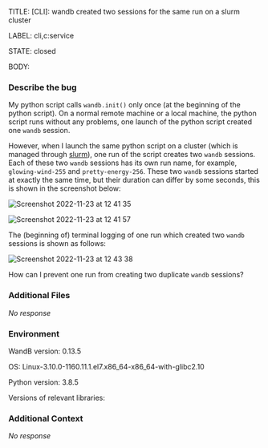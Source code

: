 TITLE:
[CLI]: wandb created two sessions for the same run on a slurm cluster

LABEL:
cli,c:service

STATE:
closed

BODY:
### Describe the bug

My python script calls `wandb.init()` only once (at the beginning of the python script). On a normal remote machine or a local machine, the python script runs without any problems, one launch of the python script created one `wandb` session. 

However, when I launch the same python script on a cluster (which is managed through [slurm](https://slurm.schedmd.com/documentation.html)), one run of the script creates two `wandb` sessions. Each of these two `wandb` sessions has its own run name, for example, `glowing-wind-255` and `pretty-energy-256`. These two `wandb` sessions started at exactly the same time, but their duration can differ by some seconds, this is shown in the screenshot below:

![Screenshot 2022-11-23 at 12 41 35](https://user-images.githubusercontent.com/26926814/203538166-3aa434bf-276f-4e7a-a75d-2c254421a45e.png)

![Screenshot 2022-11-23 at 12 41 57](https://user-images.githubusercontent.com/26926814/203538236-1cbcd4bf-4f51-45bf-a12d-de8a0d87507c.png)

The (beginning of) terminal logging of one run which created two `wandb` sessions is shown as follows:

![Screenshot 2022-11-23 at 12 43 38](https://user-images.githubusercontent.com/26926814/203538560-d130fd56-9b14-492d-aa2e-a8c0aee165f3.png)

How can I prevent one run from creating two duplicate `wandb` sessions? 



### Additional Files

_No response_

### Environment

WandB version: 0.13.5

OS: Linux-3.10.0-1160.11.1.el7.x86_64-x86_64-with-glibc2.10

Python version: 3.8.5

Versions of relevant libraries:


### Additional Context

_No response_

